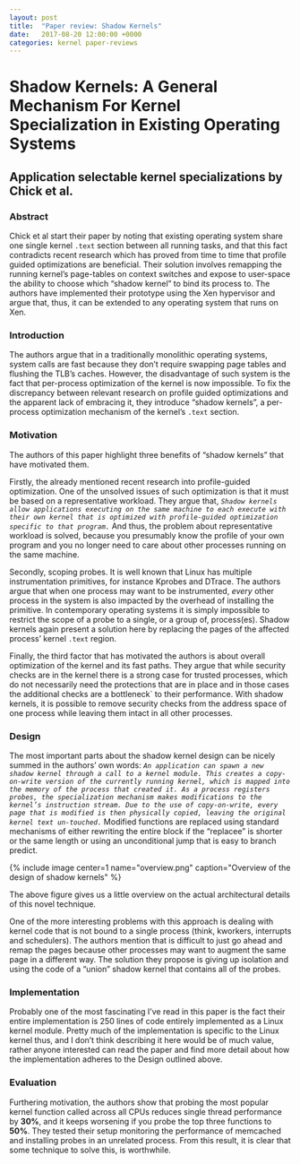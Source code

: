 ```yaml
---
layout: post
title:  "Paper review: Shadow Kernels"
date:   2017-08-20 12:00:00 +0000
categories: kernel paper-reviews
---
```


# Shadow Kernels: A General Mechanism For Kernel Specialization in Existing Operating Systems
## Application selectable kernel specializations by Chick et al.

### Abstract

Chick et al start their paper by noting that existing operating system share
one single kernel `.text` section between all running tasks, and that this fact
contradicts recent research which has proved from time to time that profile
guided optimizations are beneficial. Their solution involves remapping the
running kernel’s page-tables on context switches and expose to user-space the
ability to choose which “shadow kernel” to bind its process to. The authors
have implemented their prototype using the Xen hypervisor and argue that, thus,
it can be extended to any operating system that runs on Xen.

<!-- MORE -->

### Introduction
 
 The authors argue that in a traditionally monolithic operating systems, system
calls are fast because they don’t require swapping page tables and flushing the
TLB’s caches. However, the disadvantage of such system is the fact that
per-process optimization of the kernel is now impossible. To fix the
discrepancy between relevant research on profile guided optimizations and the
apparent lack of embracing it, they introduce “shadow kernels”, a per-process
optimization mechanism of the kernel’s `.text` section.

### Motivation

The authors of this paper highlight three benefits of “shadow kernels” that
have motivated them.

Firstly, the already mentioned recent research into profile-guided
optimization. One of the unsolved issues of such optimization is that it must
be based on a representative workload. They argue that, *`Shadow kernels allow
applications executing on the same machine to each execute with their own
kernel that is optimized with profile-guided optimization specific to that
program.`* And thus, the problem about representative workload is solved,
because you presumably know the profile of your own program and you no longer
need to care about other processes running on the same machine.

Secondly, scoping probes. It is well known that Linux has multiple
instrumentation primitives, for instance Kprobes and DTrace. The authors argue
that when one process may want to be instrumented, *every* other process in the
system is also impacted by the overhead of installing the primitive. In
contemporary operating systems it is simply impossible to restrict the scope of
a probe to a single, or a group of, process(es). Shadow kernels again present a
solution here by replacing the pages of the affected process’ kernel `.text`
region.

Finally, the third factor that has motivated the authors is about overall
optimization of the kernel and its fast paths. They argue that while security
checks are in the kernel there is a strong case for trusted processes, which do
not necessarily need the protections that are in place and in those cases the
additional checks are a bottleneck` to their performance. With shadow kernels,
it is possible to remove security checks from the address space of one process
while leaving them intact in all other processes.

### Design

The most important parts about the shadow kernel design can be nicely summed in
the authors’ own words: *`An application can spawn a new shadow kernel through
a call to a kernel module. This creates a copy-on-write version of the
currently running kernel, which is mapped into the memory of the process that
created it. As a process registers probes, the specialization mechanism makes
modifications to the kernel’s instruction stream. Due to the use of
copy-on-write, every page that is modified is then physically copied, leaving
the original kernel text un-touched.`* Modified functions are replaced using
standard mechanisms of either rewriting the entire block if the “replacee” is
shorter or the same length or using an unconditional jump that is easy to
branch predict.

{% include image center=1 name="overview.png" caption="Overview of the design of shadow kernels" %}

The above figure gives us a little overview on the actual architectural details
of this novel technique.

One of the more interesting problems with this approach is dealing with kernel
code that is not bound to a single process (think, kworkers, interrupts and
schedulers). The authors mention that is difficult to just go ahead and remap
the pages because other processes may want to augment the same page in a
different way. The solution they propose is giving up isolation and using the
code of a “union” shadow kernel that contains all of the probes.

### Implementation

Probably one of the most fascinating I’ve read in this paper is the fact their
entire implementation is 250 lines of code entirely implemented as a Linux
kernel module. Pretty much of the implementation is specific to the Linux
kernel thus, and I don’t think describing it here would be of much value,
rather anyone interested can read the paper and find more detail about how the
implementation adheres to the Design outlined above.

### Evaluation

Furthering motivation, the authors show that probing the most popular kernel
function called across all CPUs reduces single thread performance by **30%**,
and it keeps worsening if you probe the top three functions to **50%**. They
tested their setup monitoring the performance of memcached and installing
probes in an unrelated process. From this result, it is clear that some
technique to solve this, is worthwhile. 
